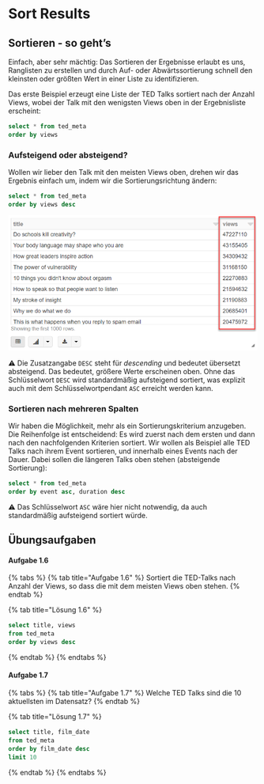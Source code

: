 # Sort Results

## Sortieren - so geht’s

Einfach, aber sehr mächtig: Das Sortieren der Ergebnisse erlaubt es uns, Ranglisten zu erstellen und durch Auf- oder Abwärtssortierung schnell den kleinsten oder größten Wert in einer Liste zu identifizieren.

Das erste Beispiel erzeugt eine Liste der TED Talks sortiert nach der Anzahl Views, wobei der Talk mit den wenigsten Views oben in der Ergebnisliste erscheint:

```sql
select * from ted_meta
order by views
```

### Aufsteigend oder absteigend?

Wollen wir lieber den Talk mit den meisten Views oben, drehen wir das Ergebnis einfach um, indem wir die Sortierungsrichtung ändern:

```sql
select * from ted_meta
order by views desc
```

![](../../.gitbook/assets/image%20%2827%29.png)

⚠ Die Zusatzangabe `DESC` steht für _descending_ und bedeutet übersetzt absteigend. Das bedeutet, größere Werte erscheinen oben. Ohne das Schlüsselwort `DESC` wird standardmäßig aufsteigend sortiert, was explizit auch mit dem Schlüsselwortpendant `ASC` erreicht werden kann.

### Sortieren nach mehreren Spalten

Wir haben die Möglichkeit, mehr als ein Sortierungskriterium anzugeben. Die Reihenfolge ist entscheidend: Es wird zuerst nach dem ersten und dann nach den nachfolgenden Kriterien sortiert. Wir wollen als Beispiel alle TED Talks nach ihrem Event sortieren, und innerhalb eines Events nach der Dauer. Dabei sollen die längeren Talks oben stehen \(absteigende Sortierung\):

```sql
select * from ted_meta
order by event asc, duration desc
```

⚠ Das Schlüsselwort `ASC` wäre hier nicht notwendig, da auch standardmäßig aufsteigend sortiert würde.

## Übungsaufgaben

#### Aufgabe 1.6

{% tabs %}
{% tab title="Aufgabe 1.6" %}
Sortiert die TED-Talks nach Anzahl der Views, so dass die mit dem meisten Views oben stehen.
{% endtab %}

{% tab title="Lösung 1.6" %}
```sql
select title, views 
from ted_meta
order by views desc
```
{% endtab %}
{% endtabs %}

#### Aufgabe 1.7

{% tabs %}
{% tab title="Aufgabe 1.7" %}
Welche TED Talks sind die 10 aktuellsten im Datensatz?
{% endtab %}

{% tab title="Lösung 1.7" %}
```sql
select title, film_date 
from ted_meta
order by film_date desc
limit 10
```
{% endtab %}
{% endtabs %}

## 

